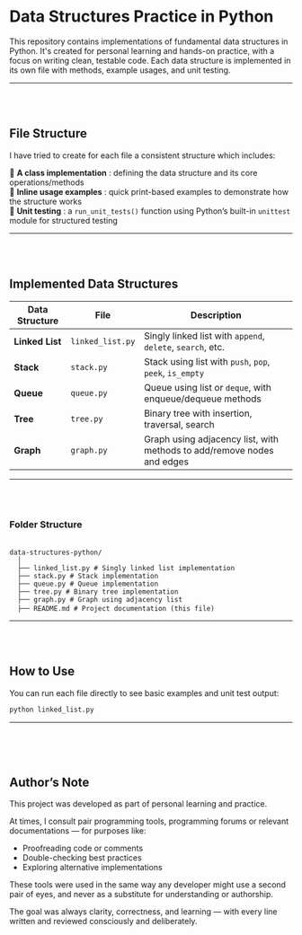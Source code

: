 # Data Structures Practice in Python

This repository contains implementations of fundamental data structures in Python. It's created for personal learning and hands-on practice, with a focus on writing clean, testable code. Each data structure is implemented in its own file with methods, example usages, and unit testing.  

---  
<br><br>  
  
## File Structure

I have tried to create for each file a consistent structure which includes:

🔢 **A class implementation** : defining the data structure and its core operations/methods  
🔢 **Inline usage examples** : quick print-based examples to demonstrate how the structure works  
🔢 **Unit testing** : a `run_unit_tests()` function using Python’s built-in `unittest` module for structured testing  

---
<br><br>

## Implemented Data Structures

| Data Structure  | File             | Description                                                            |
|-----------------|------------------|------------------------------------------------------------------------|
| **Linked List** | `linked_list.py` | Singly linked list with `append`, `delete`, `search`, etc.             |
| **Stack**       | `stack.py`       | Stack using list with `push`, `pop`, `peek`, `is_empty`                |
| **Queue**       | `queue.py`       | Queue using list or `deque`, with enqueue/dequeue methods              |
| **Tree**        | `tree.py`        | Binary tree with insertion, traversal, search                          |
| **Graph**       | `graph.py`       | Graph using adjacency list, with methods to add/remove nodes and edges |

---
<br><br>

### Folder Structure

<pre> <code>
data-structures-python/ 
  │ 
  ├── linked_list.py # Singly linked list implementation
  ├── stack.py # Stack implementation 
  ├── queue.py # Queue implementation 
  ├── tree.py # Binary tree implementation 
  ├── graph.py # Graph using adjacency list 
  ├── README.md # Project documentation (this file) </code> 
</pre>

---
<br><br>

## How to Use

You can run each file directly to see basic examples and unit test output:

```bash
python linked_list.py
```

---
<br><br><br>

## Author’s Note

This project was developed as part of personal learning and practice.

At times, I consult pair programming tools, programming forums or relevant documentations — for purposes like:

- Proofreading code or comments
- Double-checking best practices
- Exploring alternative implementations

These tools were used in the same way any developer might use a second pair of eyes, and never as a substitute for understanding or authorship.

The goal was always clarity, correctness, and learning — with every line written and reviewed consciously and deliberately.


